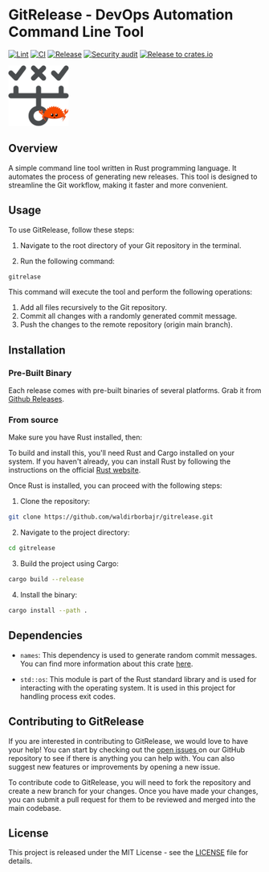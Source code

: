 
# GitRelease - DevOps Automation Command Line Tool

[![Lint](https://github.com/waldirborbajr/gitrelease/actions/workflows/linter.yaml/badge.svg)](https://github.com/waldirborbajr/gitrelease/actions/workflows/linter.yaml) [![CI](https://github.com/waldirborbajr/gitrelease/actions/workflows/ci.yaml/badge.svg)](https://github.com/waldirborbajr/gitrelease/actions/workflows/ci.yaml)
[![Release](https://github.com/waldirborbajr/gitrelease/actions/workflows/release.yaml/badge.svg)](https://github.com/waldirborbajr/gitrelease/actions/workflows/release.yaml)
[![Security audit](https://github.com/waldirborbajr/gitrelease/actions/workflows/audit.yaml/badge.svg)](https://github.com/waldirborbajr/gitrelease/actions/workflows/audit.yaml)
[![Release to crates.io](https://github.com/waldirborbajr/gitrelease/actions/workflows/crates.yaml/badge.svg)](https://github.com/waldirborbajr/gitrelease/actions/workflows/crates.yaml)

<p>
  <img src="./.assets/gitrelease-logo.png" width="120", height="120"/>
  <br>
</p>

## Overview

A simple command line tool written in Rust programming language. It automates the process of generating new releases. This tool is designed to streamline the Git workflow, making it faster and more convenient.

## Usage

To use GitRelease, follow these steps:

1. Navigate to the root directory of your Git repository in the terminal.

2. Run the following command:

```bash
gitrelase
```

This command will execute the tool and perform the following operations:

1. Add all files recursively to the Git repository.
2. Commit all changes with a randomly generated commit message.
3. Push the changes to the remote repository (origin main branch).

## Installation

### Pre-Built Binary

Each release comes with pre-built binaries of several platforms. Grab it from [Github Releases](https://github.com/waldirborbajr/gitrelease/releases).

### From source

Make sure you have Rust installed, then:

To build and install this, you'll need Rust and Cargo installed on your system. If you haven't already, you can install Rust by following the instructions on the official [Rust website](https://www.rust-lang.org/tools/install).

Once Rust is installed, you can proceed with the following steps:

1. Clone the repository:

```bash
git clone https://github.com/waldirborbajr/gitrelease.git
```

2. Navigate to the project directory:

```bash
cd gitrelease
```

3. Build the project using Cargo:

```bash
cargo build --release
```

4. Install the binary:

```bash
cargo install --path .
```

## Dependencies

- `names`: This dependency is used to generate random commit messages. You can find more information about this crate [here](https://crates.io/crates/names).

- `std::os`: This module is part of the Rust standard library and is used for interacting with the operating system. It is used in this project for handling process exit codes.

## Contributing to GitRelease

If you are interested in contributing to GitRelease, we would love to have your help! You can start by checking out the [ open issues ](https://github.com/waldirborbajr/gitrelease/issues) on our GitHub repository to see if there is anything you can help with. You can also suggest new features or improvements by opening a new issue.

To contribute code to GitRelease, you will need to fork the repository and create a new branch for your changes. Once you have made your changes, you can submit a pull request for them to be reviewed and merged into the main codebase.

## License

This project is released under the MIT License - see the [LICENSE](LICENSE) file for details.

